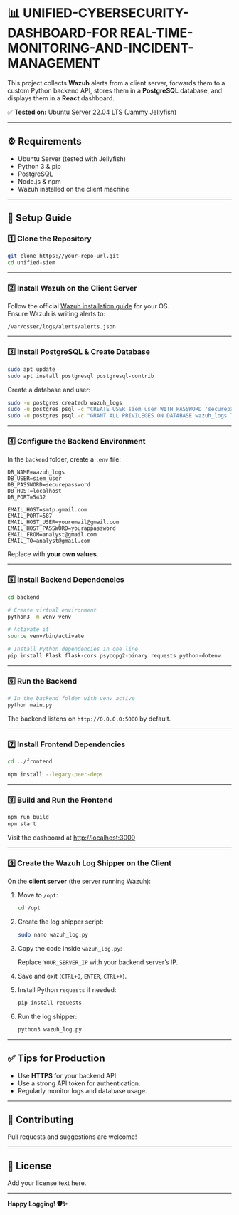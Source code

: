 # 📊 UNIFIED-CYBERSECURITY-DASHBOARD-FOR REAL-TIME-MONITORING-AND-INCIDENT-MANAGEMENT

This project collects **Wazuh** alerts from a client server, forwards them to a custom Python backend API, stores them in a **PostgreSQL** database, and displays them in a **React** dashboard.

✅ **Tested on:** Ubuntu Server 22.04 LTS (Jammy Jellyfish)

---

## ⚙️ Requirements

- Ubuntu Server (tested with Jellyfish)
- Python 3 & pip
- PostgreSQL
- Node.js & npm
- Wazuh installed on the client machine

---

## 🚀 Setup Guide

### 1️⃣ Clone the Repository

```bash
git clone https://your-repo-url.git
cd unified-siem
```

---

### 2️⃣ Install Wazuh on the Client Server

Follow the official [Wazuh installation guide](https://documentation.wazuh.com/current/installation-guide/index.html) for your OS.  
Ensure Wazuh is writing alerts to:

```
/var/ossec/logs/alerts/alerts.json
```

---

### 3️⃣ Install PostgreSQL & Create Database

```bash
sudo apt update
sudo apt install postgresql postgresql-contrib
```

Create a database and user:

```bash
sudo -u postgres createdb wazuh_logs
sudo -u postgres psql -c "CREATE USER siem_user WITH PASSWORD 'securepassword';"
sudo -u postgres psql -c "GRANT ALL PRIVILEGES ON DATABASE wazuh_logs TO siem_user;"
```

---

### 4️⃣ Configure the Backend Environment

In the `backend` folder, create a `.env` file:

```env
DB_NAME=wazuh_logs
DB_USER=siem_user
DB_PASSWORD=securepassword
DB_HOST=localhost
DB_PORT=5432

EMAIL_HOST=smtp.gmail.com
EMAIL_PORT=587
EMAIL_HOST_USER=youremail@gmail.com
EMAIL_HOST_PASSWORD=yourappassword
EMAIL_FROM=analyst@gmail.com
EMAIL_TO=analyst@gmail.com
```

Replace with **your own values**.

---

### 5️⃣ Install Backend Dependencies

```bash
cd backend

# Create virtual environment
python3 -m venv venv

# Activate it
source venv/bin/activate

# Install Python dependencies in one line
pip install Flask flask-cors psycopg2-binary requests python-dotenv

```

---

### 6️⃣ Run the Backend

```bash
# In the backend folder with venv active
python main.py
```

The backend listens on `http://0.0.0.0:5000` by default.

---

### 7️⃣ Install Frontend Dependencies

```bash
cd ../frontend

npm install --legacy-peer-deps
```

---

### 8️⃣ Build and Run the Frontend

```bash
npm run build
npm start
```

Visit the dashboard at [http://localhost:3000](http://localhost:3000)

---

### 9️⃣ Create the Wazuh Log Shipper on the Client

On the **client server** (the server running Wazuh):

1. Move to `/opt`:

   ```bash
   cd /opt
   ```

2. Create the log shipper script:

   ```bash
   sudo nano wazuh_log.py
   ```

3. Copy the code inside `wazuh_log.py`:

   Replace `YOUR_SERVER_IP` with your backend server’s IP.

4. Save and exit (`CTRL+O`, `ENTER`, `CTRL+X`).

5. Install Python `requests` if needed:

   ```bash
   pip install requests
   ```

6. Run the log shipper:

   ```bash
   python3 wazuh_log.py
   ```

---

## ✅ Tips for Production

- Use **HTTPS** for your backend API.
- Use a strong API token for authentication.
- Regularly monitor logs and database usage.

---

## 🤝 Contributing

Pull requests and suggestions are welcome!

---

## 📜 License

Add your license text here.

---

**Happy Logging! 🛡️✨**
